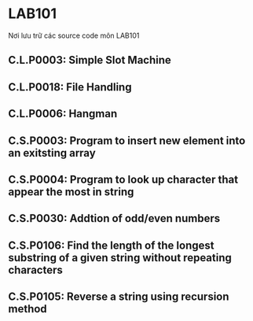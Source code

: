 # LAB101
Nơi lưu trữ các source code môn LAB101

## C.L.P0003: Simple Slot Machine
## C.L.P0018: File Handling
## C.L.P0006: Hangman
## C.S.P0003: Program to insert new element into an exitsting array
## C.S.P0004: Program to look up character that appear the most in string
## C.S.P0030: Addtion of odd/even numbers
## C.S.P0106: Find the length of the longest substring of a given string without repeating characters
## C.S.P0105: Reverse a string using recursion method
